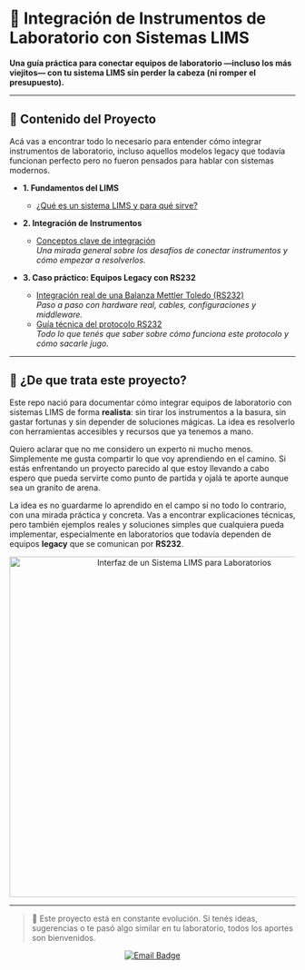 # 🧪 Integración de Instrumentos de Laboratorio con Sistemas LIMS

**Una guía práctica para conectar equipos de laboratorio —incluso los más viejitos— con tu sistema LIMS sin perder la cabeza (ni romper el presupuesto).**

---

## 📖 Contenido del Proyecto

Acá vas a encontrar todo lo necesario para entender cómo integrar instrumentos de laboratorio, incluso aquellos modelos legacy que todavía funcionan perfecto pero no fueron pensados para hablar con sistemas modernos.

* **1. Fundamentos del LIMS**
    * [¿Qué es un sistema LIMS y para qué sirve?](docs/lims.md)

* **2. Integración de Instrumentos**
    * [Conceptos clave de integración](docs/instruments-integration.md)  
        _Una mirada general sobre los desafíos de conectar instrumentos y cómo empezar a resolverlos._

* **3. Caso práctico: Equipos Legacy con RS232**
    * [Integración real de una Balanza Mettler Toledo (RS232)](docs/legacy-instruments-integration.md)  
        _Paso a paso con hardware real, cables, configuraciones y middleware._
    * [Guía técnica del protocolo RS232](docs/RS232-fundamental-concepts.md)  
        _Todo lo que tenés que saber sobre cómo funciona este protocolo y cómo sacarle jugo._

---

## 📝 ¿De que trata este proyecto?

Este repo nació para documentar cómo integrar equipos de laboratorio con sistemas LIMS de forma **realista**: sin tirar los instrumentos a la basura, sin gastar fortunas y sin depender de soluciones mágicas. La idea es resolverlo con herramientas accesibles y recursos que ya tenemos a mano.

Quiero aclarar que no me considero un experto ni mucho menos. Simplemente me gusta compartir lo que voy aprendiendo en el camino. Si estás enfrentando un proyecto parecido al que estoy llevando a cabo espero que pueda servirte como punto de partida y ojalá te aporte aunque sea un granito de arena.


La idea es no guardarme lo aprendido en el campo si no todo lo contrario, con una mirada práctica y concreta. Vas a encontrar explicaciones técnicas, pero también ejemplos reales y soluciones simples que cualquiera pueda implementar, especialmente en laboratorios que todavía dependen de equipos **legacy** que se comunican por **RS232**.

<p align="center">
    <img src="https://media.licdn.com/dms/image/C5612AQFOWJ8Dwntwpg/article-cover_image-shrink_720_1280/0/1591671532125?e=2147483647&v=beta&t=rrZzjJp24OxLL7XAai05PrVAqV7BneDYCKgRS_eAXv4" alt="Interfaz de un Sistema LIMS para Laboratorios" width="600"/>
</p>

---

> 💬 Este proyecto está en constante evolución. Si tenés ideas, sugerencias o te pasó algo similar en tu laboratorio, todos los aportes son bienvenidos.

<p align="center">
  <a href="mailto:facundomoriconi.code@gmail.com">
    <img src="https://img.shields.io/badge/Contactar por email-D14836?style=for-the-badge&logo=gmail&logoColor=white" alt="Email Badge"/>
  </a>
</p>
